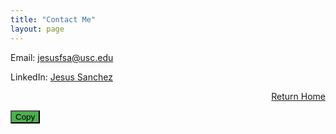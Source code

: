 ```yaml
---
title: "Contact Me"
layout: page 
---
```


Email: [jesusfsa@usc.edu](mailto:jesusfsa@usc.edu)

LinkedIn: [Jesus Sanchez](https://www.linkedin.com/in/jesus-sanchez1/)

<div style="text-align: right;">
  
  <a href="/index">Return Home</a>
  
</div>


<div style="position: relative;">
  <input type="text" id="hiddenInput" value="console.log('Hello, World!');" style="position: absolute; left: -9999px;">
  <button 
    onclick="copyToClipboard()"
    class="copy-button"
    style="background-color: #4CAF50"
  >
    Copy
  </button>
</div>

<script>
  function copyToClipboard() {
    var copyText = document.getElementById("hiddenInput");
    copyText.select();
    copyText.setSelectionRange(0, 99999); // For mobile devices
    document.execCommand("copy");
    alert("Copied the text: " + copyText.value);
  }
</script>

